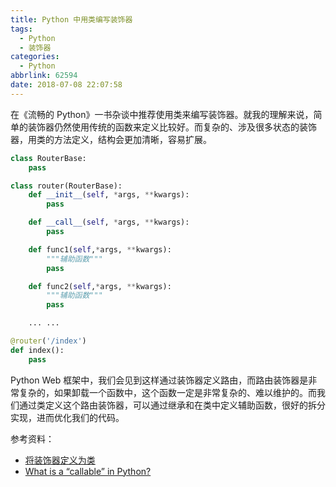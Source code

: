 ```yaml
---
title: Python 中用类编写装饰器
tags:
  - Python
  - 装饰器
categories:
  - Python
abbrlink: 62594
date: 2018-07-08 22:07:58
---
```


在《流畅的 Python》一书杂谈中推荐使用类来编写装饰器。就我的理解来说，简单的装饰器仍然使用传统的函数来定义比较好。而复杂的、涉及很多状态的装饰器，用类的方法定义，结构会更加清晰，容易扩展。

<!-- more -->

```python
class RouterBase:
    pass

class router(RouterBase):
    def __init__(self, *args, **kwargs):
        pass

    def __call__(self, *args, **kwargs):
        pass

    def func1(self,*args, **kwargs):
        """辅助函数"""
        pass

    def func2(self,*args, **kwargs):
        """辅助函数"""
        pass

    ... ...

@router('/index')
def index():
    pass
```

Python Web 框架中，我们会见到这样通过装饰器定义路由，而路由装饰器是非常复杂的，如果卸载一个函数中，这个函数一定是非常复杂的、难以维护的。而我们通过类定义这个路由装饰器，可以通过继承和在类中定义辅助函数，很好的拆分实现，进而优化我们的代码。

参考资料：

- [将装饰器定义为类](http://python3-cookbook-personal.readthedocs.io/zh_CN/latest/c09/p09_define_decorators_as_classes.html)
- [What is a “callable” in Python?](https://stackoverflow.com/questions/111234/what-is-a-callable-in-python)
